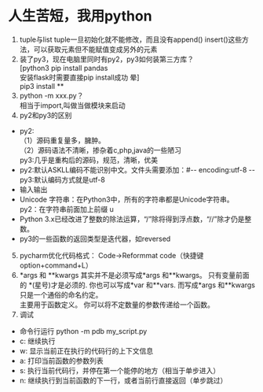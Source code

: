 # 人生苦短，我用python
1. tuple与list
tuple一旦初始化就不能修改，而且没有append() insert()这些方法，可以获取元素但不能赋值变成另外的元素  
2. 装了py3，现在电脑里同时有py2，py3如何装第三方库？  
[python3 pip install pandas  
安装flask时需要直接pip install成功 晕]  
pip3 install **
3. python -m xxx.py？  
相当于import,叫做当做模块来启动  
4. py2和py3的区别  
* py2:  
（1）源码重复量多，臃肿。  
（2）源码语法不清晰，掺杂着c,php,java的一些陋习  
py3:几乎是重构后的源码，规范，清晰，优美  
* py2:默认ASKLL编码不能识别中文。文件头需要添加：#-- encoding:utf-8 --  
  py3:默认编码方式就是utf-8  
* 输入输出  
* Unicode 字符串：在Python3中，所有的字符串都是Unicode字符串。  
   py2：在字符串前面加上前缀 u  
* Python 3.x已经改进了整数的除法运算，“/”除将得到浮点数，“//”除才仍是整数。
* py3的一些函数的返回类型是迭代器，如reversed
5. pycharm优化代码格式：
Code→Reformmat code（快捷键option+command+L）
6. \*args 和 \*\*kwargs
其实并不是必须写成\*args 和\*\*kwargs。 只有变量前面的 \*(星号)才是必须的. 你也可以写成\*var 和\*\*vars. 而写成\*args 和\*\*kwargs只是一个通俗的命名约定。  
主要用于函数定义。 你可以将不定数量的参数传递给一个函数。  
7. 调试
* 命令行运行
python -m pdb my_script.py  
* c: 继续执行
* w: 显示当前正在执行的代码行的上下文信息
* a: 打印当前函数的参数列表
* s: 执行当前代码行，并停在第一个能停的地方（相当于单步进入）
* n: 继续执行到当前函数的下一行，或者当前行直接返回（单步跳过）
